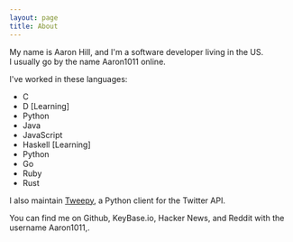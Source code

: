 ```yaml
---
layout: page
title: About
---
```


My name is Aaron Hill, and I'm a software developer living in the US.  
I usually go by the name Aaron1011 online.

I've worked in these languages:

* C
* D [Learning]
* Python
* Java
* JavaScript
* Haskell [Learning]
* Python
* Go
* Ruby
* Rust

I also maintain [Tweepy](https://github.com/tweepy/tweepy), a Python client for the Twitter API.

You can find me on Github, KeyBase.io, Hacker News, and Reddit with the username Aaron1011,.

